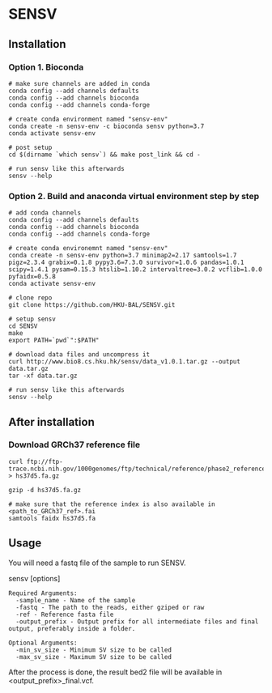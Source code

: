 # SENSV

## Installation

### Option 1. Bioconda
```
# make sure channels are added in conda
conda config --add channels defaults
conda config --add channels bioconda
conda config --add channels conda-forge

# create conda environment named "sensv-env"
conda create -n sensv-env -c bioconda sensv python=3.7
conda activate sensv-env

# post setup
cd $(dirname `which sensv`) && make post_link && cd -

# run sensv like this afterwards
sensv --help
```

### Option 2. Build and anaconda virtual environment step by step
```
# add conda channels
conda config --add channels defaults
conda config --add channels bioconda
conda config --add channels conda-forge

# create conda environemnt named "sensv-env"
conda create -n sensv-env python=3.7 minimap2=2.17 samtools=1.7 pigz=2.3.4 grabix=0.1.8 pypy3.6=7.3.0 survivor=1.0.6 pandas=1.0.1 scipy=1.4.1 pysam=0.15.3 htslib=1.10.2 intervaltree=3.0.2 vcflib=1.0.0 pyfaidx=0.5.8
conda activate sensv-env

# clone repo
git clone https://github.com/HKU-BAL/SENSV.git

# setup sensv
cd SENSV
make
export PATH=`pwd`":$PATH"

# download data files and uncompress it
curl http://www.bio8.cs.hku.hk/sensv/data_v1.0.1.tar.gz --output data.tar.gz
tar -xf data.tar.gz

# run sensv like this afterwards
sensv --help
```

## After installation

### Download GRCh37 reference file
```
curl ftp://ftp-trace.ncbi.nih.gov/1000genomes/ftp/technical/reference/phase2_reference_assembly_sequence/hs37d5.fa.gz > hs37d5.fa.gz

gzip -d hs37d5.fa.gz

# make sure that the reference index is also available in <path_to_GRCh37_ref>.fai
samtools faidx hs37d5.fa
```


## Usage

You will need a fastq file of the sample to run SENSV.

sensv [options]

```
Required Arguments:
  -sample_name - Name of the sample
  -fastq - The path to the reads, either gziped or raw
  -ref - Reference fasta file
  -output_prefix - Output prefix for all intermediate files and final output, preferably inside a folder.

Optional Arguments:
  -min_sv_size - Minimum SV size to be called
  -max_sv_size - Maximum SV size to be called
```

After the process is done, the result bed2 file will be available in <output_prefix>_final.vcf.
